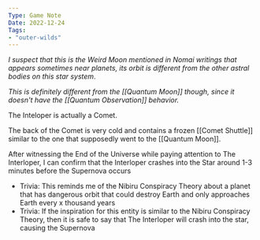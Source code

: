 ```yaml
---
Type: Game Note
Date: 2022-12-24
Tags:
- "outer-wilds"
---
```

*I suspect that this is the Weird Moon mentioned in Nomai writings that appears sometimes near planets, its orbit is different from the other astral bodies on this star system*.

*This is definitely different from the [[Quantum Moon]] though, since it doesn't have the [[Quantum Observation]] behavior.*

The Inteloper is actually a Comet.

The back of the Comet is very cold and contains a frozen [[Comet Shuttle]] similar to the one that supposedly went to the [[Quantum Moon]].

After witnessing the End of the Universe while paying attention to The Interloper, I can confirm that the Interloper crashes into the Star around 1-3 minutes before the Supernova occurs

- Trivia: This reminds me of the Nibiru Conspiracy Theory about a planet that has dangerous orbit that could destroy Earth and only approaches Earth every x thousand years
- Trivia: If the inspiration for this entity is similar to the Nibiru Conspiracy Theory, then it is safe to say that The Interloper will crash into the star, causing the Supernova
